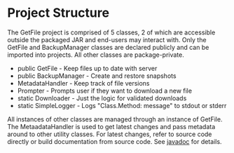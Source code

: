 # Project Structure

The GetFile project is comprised of 5 classes, 2 of which are accessible
outside the packaged JAR and end-users may interact with.
Only the GetFile and BackupManager classes are declared publicly and can be
imported into projects. All other classes are package-private.

* public GetFile - Keep files up to date with server
* public BackupManager - Create and restore snapshots
* MetadataHandler - Keep track of file versions
* Prompter - Prompts user if they want to download a new file
* static Downloader - Just the logic for validated downloads
* static SimpleLogger - Logs "Class.Method: message" to stdout or stderr

All instances of other classes are managed through an instance of GetFile.
The MetaadataHandler is used to get latest changes and pass metadata around
to other utility classes. For latest changes, refer to source code directly or
build documentation from source code. See [javadoc](javadoc.md) for details.

